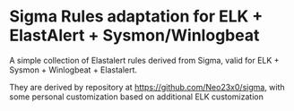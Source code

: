 # Sigma Rules adaptation for ELK + ElastAlert + Sysmon/Winlogbeat

A simple collection of Elastalert rules derived from Sigma, valid for ELK + Sysmon + Winlogbeat + Elastalert.

They are derived by repository at https://github.com/Neo23x0/sigma, with some personal customization based on additional ELK customization
